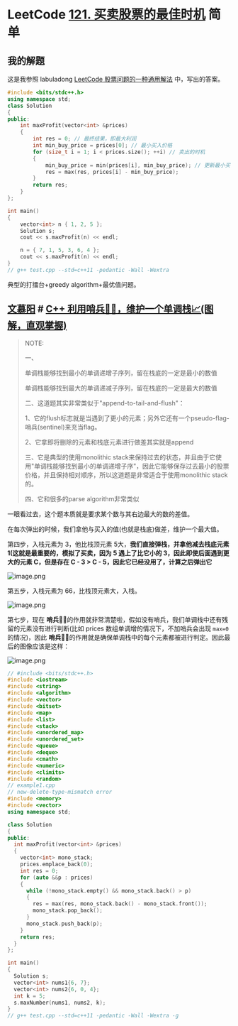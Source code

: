 # LeetCode [121. 买卖股票的最佳时机](https://leetcode-cn.com/problems/best-time-to-buy-and-sell-stock/) 简单



## 我的解题

这是我参照 labuladong [LeetCode 股票问题的一种通用解法](https://mp.weixin.qq.com/s/TrN7mMdLEPCmT5mOXzgP5A) 中，写出的答案。

```C++
#include <bits/stdc++.h>
using namespace std;
class Solution
{
public:
	int maxProfit(vector<int> &prices)
	{
		int res = 0; // 最终结果，即最大利润
		int min_buy_price = prices[0]; // 最小买入价格
		for (size_t i = 1; i < prices.size(); ++i) // 卖出的时机
		{
			min_buy_price = min(prices[i], min_buy_price); // 更新最小买价
			res = max(res, prices[i] - min_buy_price);
		}
		return res;
	}
};

int main()
{
	vector<int> n { 1, 2, 5 };
	Solution s;
	cout << s.maxProfit(n) << endl;

	n = { 7, 1, 5, 3, 6, 4 };
	cout << s.maxProfit(n) << endl;
}
// g++ test.cpp --std=c++11 -pedantic -Wall -Wextra


```

典型的打擂台+greedy algorithm+最优值问题。



## [文慕阳](https://leetcode-cn.com/u/wen-mu-yang/) # [C++ 利用哨兵👨‍✈️，维护一个单调栈📈(图解，直观掌握)](https://leetcode-cn.com/problems/best-time-to-buy-and-sell-stock/solution/c-li-yong-shao-bing-wei-hu-yi-ge-dan-diao-zhan-tu-/) 

> NOTE:
>
> 一、
>
> 单调栈能够找到最小的单调递增子序列，留在栈底的一定是最小的数值
>
> 单调栈能够找到最大的单调递减子序列，留在栈底的一定是最大的数值
>
> 二、这道题其实非常类似于"append-to-tail-and-flush"：
>
> 1、它的flush标志就是当遇到了更小的元素；另外它还有一个pseudo-flag-哨兵(sentinel)来充当flag。
>
> 2、它拿即将删除的元素和栈底元素进行做差其实就是append
>
> 三、它是典型的使用monolithic stack来保持过去的状态，并且由于它使用"单调栈能够找到最小的单调递增子序"，因此它能够保存过去最小的股票价格，并且保持相对顺序，所以这道题是非常适合于使用monolithic stack的。
>
> 四、它和很多的parse algorithm非常类似

一眼看过去，这个题本质就是要求某个数与其右边最大的数的差值。



在每次弹出的时候，我们拿他与买入的值(也就是栈底)做差，维护一个最大值。





第四步，入栈元素为 3，他比栈顶元素 5大，**我们直接弹栈，并拿他减去栈底元素1(这就是最重要的，模拟了买卖，因为 5 遇上了比它小的 3，因此即使后面遇到更大的元素 C，但是存在 C - 3 > C - 5，因此它已经没用了，计算之后弹出它**

![image.png](https://pic.leetcode-cn.com/c6549566891a8a73a2aefc98dd65c71bde518625fe2644a72d8e505bf08e1ebd-image.png)

第五步，入栈元素为 66，比栈顶元素大，入栈。

![image.png](https://pic.leetcode-cn.com/e762a53fd3eb9e2907aa30554ac083342945bb6f2f9b548fd89c160f2ea08cf8-image.png)

第七步，现在 **哨兵**👨‍✈️的作用就非常清楚啦，假如没有哨兵，我们单调栈中还有残留的元素没有进行判断(比如 prices 数组单调增的情况下，不加哨兵会出现 `max=0` 的情况)，因此 **哨兵**👨‍✈️的作用就是确保单调栈中的每个元素都被进行判定。因此最后的图像应该是这样：

![image.png](https://pic.leetcode-cn.com/018efc54412997315ffda187ddcf98be398489329b0b847055774bb1a56f8cb1-image.png)

```c++
// #include <bits/stdc++.h>
#include <iostream>
#include <string>
#include <algorithm>
#include <vector>
#include <bitset>
#include <map>
#include <list>
#include <stack>
#include <unordered_map>
#include <unordered_set>
#include <queue>
#include <deque>
#include <cmath>
#include <numeric>
#include <climits>
#include <random>
// example1.cpp
// new-delete-type-mismatch error
#include <memory>
#include <vector>
using namespace std;

class Solution
{
public:
  int maxProfit(vector<int> &prices)
  {
    vector<int> mono_stack;
    prices.emplace_back(0);
    int res = 0;
    for (auto &&p : prices)
    {
      while (!mono_stack.empty() && mono_stack.back() > p)
      {
        res = max(res, mono_stack.back() - mono_stack.front());
        mono_stack.pop_back();
      }
      mono_stack.push_back(p);
    }
    return res;
  }
};

int main()
{
  Solution s;
  vector<int> nums1{6, 7};
  vector<int> nums2{6, 0, 4};
  int k = 5;
  s.maxNumber(nums1, nums2, k);
}
// g++ test.cpp --std=c++11 -pedantic -Wall -Wextra -g

```

